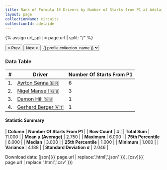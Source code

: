 ```yaml
---
title: Rank of Formula 1® Drivers by Number of Starts from P1 at Adelaide Street Circuit
layout: page
collectionName: circuits
collectionId: adelaide
---
```


{% assign url_split = page.url | split: "/" %}
<div id="collection-navigation">
<button onclick="selector.options[selector.selectedIndex-1].value && (window.location = selector.options[selector.selectedIndex-1].value);">&lt; Prev</button>
<button onclick="selector.options[selector.selectedIndex+1].value && (window.location = selector.options[selector.selectedIndex+1].value);">Next &gt;</button>
<select id="selector" onchange="this.options[this.selectedIndex].value && (window.location = this.options[this.selectedIndex].value);">
  {% for collectionId in site.data[page.collectionName].refs %}
    {% if collectionId == page.collectionId %}
      {% assign selected = "selected" %}
    {% else %}
      {% assign selected = "" %}
    {% endif %}
    {% assign profile = site.data[page.collectionName][collectionId].profile %}
    <option value="/f1/{{ page.collectionName }}/{{ collectionId }}/{{ url_split[4] }}" {{ selected }}>{{ profile.collection_name }}</option>
  {% endfor %}
</select>
</div>

<canvas id="chart" width="400" height="180"></canvas>
<script>
var data = {
  "labels" : [
    "Ayrton Senna",
    "Nigel Mansell",
    "Damon Hill",
    "Gerhard Berger"
  ],
  "datasets" : [
    {
      "label" : "Number Of Starts From P1",
      "data" : [
        6,
        3,
        1,
        1
      ],
      "borderColor" : [
        "#1D181E",
        "#1D181E",
        "#1D181E",
        "#1D181E"
      ],
      "borderWidth" : 1,
      "backgroundColor" : [
        "#9C8E8D",
        "#9C8E8D",
        "#9C8E8D",
        "#9C8E8D"
      ]
    }
  ]
};
var options = {
  legend: {
    display: false
  },
  scales: {
    xAxes: [{
      ticks: {
        beginAtZero: true,
        maxRotation: 180,
        display: window.innerWidth > 800
      }
    }],
    yAxes: [{
      ticks: {
        beginAtZero: true
      }
    }]
  },
  onResize: function(chart, size) {
    chart.options.scales.xAxes[0].ticks.display = size.width > 800;
  }
};
var chart = new Chart("chart", {
    data: data,
    type: 'bar',
    options: options
});
</script>



### Data Table

| # | Driver | Number Of Starts From P1 |
|--|--|--|
| 1. | [Ayrton Senna 🇧🇷](/f1/drivers/senna) | 6 |
| 2. | [Nigel Mansell 🇬🇧](/f1/drivers/mansell) | 3 |
| 3. | [Damon Hill 🇬🇧](/f1/drivers/damon_hill) | 1 |
| 4. | [Gerhard Berger 🇦🇹](/f1/drivers/berger) | 1 |

#### Statistic Summary

| **Column** | **Number Of Starts From P1** |
| **Row Count** | 4 |
| **Total Sum** | 11.000 |
| **Mean μ (Average)** | 2.750 |
| **Maximum** | 6.000 |
| **75th Percentile** | 6.000 |
| **Median** | 3.000 |
| **25th Percentile** | 1.000 |
| **Minimum** | 1.000 |
| **Variance** | 4.188 |
| **Standard Deviation σ** | 2.046 |

Download data: [json]({{ page.url | replace:'.html','.json' }}), [csv]({{ page.url | replace:'.html','.csv' }})
